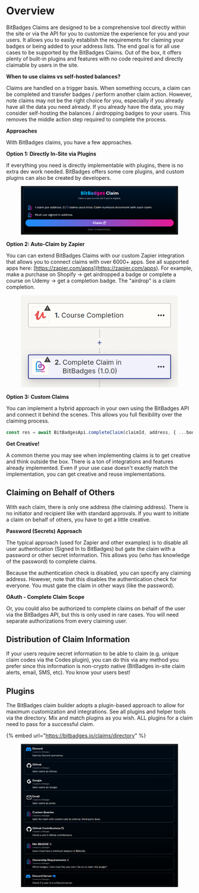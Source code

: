# Overview

BitBadges Claims are designed to be a comprehensive tool directly within the site or via the API for you to customize the experience for you and your users. It allows you to easily establish the requirements for claiming your badges or being added to your address lists. The end goal is for all use cases to be supported by the BitBadges Claims. Out of the box, it offers plenty of built-in plugins and features with no code required and directly claimable by users in the site.

**When to use claims vs self-hosted balances?**

Claims are handled on a trigger basis. When something occurs, a claim can be completed and transfer badges / perform another claim action. However, note claims may not be the right choice for you, especially if you already have all the data you need already. If you already have the data, you may consider self-hosting the balances / airdropping badges to your users. This removes the middle action step required to complete the process.

**Approaches**

With BitBadges claims, you have a few approaches.

**Option 1: Directly In-Site via Plugins**

If everything you need is directly implementable with plugins, there is no extra dev work needed. BitBadges offers some core plugins, and custom plugins can also be created by developers.

<figure><img src="../../.gitbook/assets/image (84).png" alt=""><figcaption></figcaption></figure>

**Option 2: Auto-Claim by Zapier**

You can can extend BitBadges Claims with our custom Zapier integration that allows you to connect claims with over 6000+ apps. See all supported apps here: [https://zapier.com/apps](https://zapier.com/apps). For example, make a purchase on Shopify -> get airdropped a badge or complete a course on Udemy -> get a completion badge. The "airdrop" is a claim completion.

<figure><img src="../../.gitbook/assets/image (87).png" alt=""><figcaption></figcaption></figure>

**Option 3: Custom Claims**

You can implement a hybrid approach in your own using the BitBadges API and connect it behind the scenes. This allows you full flexibility over the claiming process.

```typescript
const res = await BitBadgesApi.completeClaim(claimId, address, { ...body });
```

**Get Creative!**

A common theme you may see when implementing claims is to get creative and think outside the box. There is a ton of integrations and features already implemented. Even if your use case doesn't exactly match the implementation, you can get creative and reuse implementations.&#x20;

## Claiming on Behalf of Others

With each claim, there is only one address (the claiming address). There is no initiator and recipient like with standard approvals. If you want to initiate a claim on behalf of others, you have to get a little creative.

**Password (Secrets) Approach**

The typical approach (used for Zapier and other examples) is to disable all user authentication (Signed In to BitBadges) but gate the claim with a password or other secret information. This allows you (who has knowledge of the password) to complete claims.

Because the authentication check is disabled, you can specify any claiming address. However, note that this disables the authentication check for everyone. You must gate the claim in other ways (like the password).

**OAuth - Complete Claim Scope**

Or, you could also be authorized to complete claims on behalf of the user via the BitBadges API, but this is only used in rare cases. You will need separate authorizations from every claiming user.

## Distribution of Claim Information

If your users require secret information to be able to claim (e.g. unique claim codes via the Codes plugin), you can do this via any method you prefer since this information is non-crypto native (BitBadges in-site claim alerts, email, SMS, etc). You know your users best!

## **Plugins**

The BitBadges claim builder adopts a plugin-based approach to allow for maximum customization and integrations. See all plugins and helper tools via the directory. Mix and match plugins as you wish. ALL plugins for a claim need to pass for a successful claim.

{% embed url="https://bitbadges.io/claims/directory" %}

<figure><img src="../../.gitbook/assets/image (1) (1) (1) (1) (1) (1) (1) (1) (1) (1) (1) (1) (1) (1) (1) (1) (1) (1).png" alt=""><figcaption></figcaption></figure>
